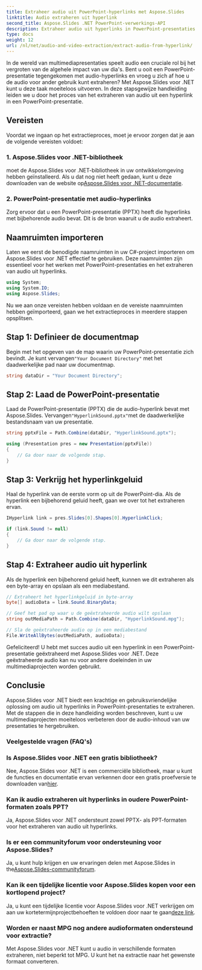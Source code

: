 ```yaml
---
title: Extraheer audio uit PowerPoint-hyperlinks met Aspose.Slides
linktitle: Audio extraheren uit hyperlink
second_title: Aspose.Slides .NET PowerPoint-verwerkings-API
description: Extraheer audio uit hyperlinks in PowerPoint-presentaties met Aspose.Slides voor .NET. Verbeter uw multimediaprojecten moeiteloos.
type: docs
weight: 12
url: /nl/net/audio-and-video-extraction/extract-audio-from-hyperlink/
---
```


In de wereld van multimediapresentaties speelt audio een cruciale rol bij het vergroten van de algehele impact van uw dia's. Bent u ooit een PowerPoint-presentatie tegengekomen met audio-hyperlinks en vroeg u zich af hoe u de audio voor ander gebruik kunt extraheren? Met Aspose.Slides voor .NET kunt u deze taak moeiteloos uitvoeren. In deze stapsgewijze handleiding leiden we u door het proces van het extraheren van audio uit een hyperlink in een PowerPoint-presentatie.

## Vereisten

Voordat we ingaan op het extractieproces, moet je ervoor zorgen dat je aan de volgende vereisten voldoet:

### 1. Aspose.Slides voor .NET-bibliotheek

 moet de Aspose.Slides voor .NET-bibliotheek in uw ontwikkelomgeving hebben geïnstalleerd. Als u dat nog niet heeft gedaan, kunt u deze downloaden van de website op[Aspose.Slides voor .NET-documentatie](https://reference.aspose.com/slides/net/).

### 2. PowerPoint-presentatie met audio-hyperlinks

Zorg ervoor dat u een PowerPoint-presentatie (PPTX) heeft die hyperlinks met bijbehorende audio bevat. Dit is de bron waaruit u de audio extraheert.

## Naamruimten importeren

Laten we eerst de benodigde naamruimten in uw C#-project importeren om Aspose.Slides voor .NET effectief te gebruiken. Deze naamruimten zijn essentieel voor het werken met PowerPoint-presentaties en het extraheren van audio uit hyperlinks.

```csharp
using System;
using System.IO;
using Aspose.Slides;
```

Nu we aan onze vereisten hebben voldaan en de vereiste naamruimten hebben geïmporteerd, gaan we het extractieproces in meerdere stappen opsplitsen.

## Stap 1: Definieer de documentmap

 Begin met het opgeven van de map waarin uw PowerPoint-presentatie zich bevindt. Je kunt vervangen`"Your Document Directory"` met het daadwerkelijke pad naar uw documentmap.

```csharp
string dataDir = "Your Document Directory";
```

## Stap 2: Laad de PowerPoint-presentatie

 Laad de PowerPoint-presentatie (PPTX) die de audio-hyperlink bevat met Aspose.Slides. Vervangen`"HyperlinkSound.pptx"`met de daadwerkelijke bestandsnaam van uw presentatie.

```csharp
string pptxFile = Path.Combine(dataDir, "HyperlinkSound.pptx");

using (Presentation pres = new Presentation(pptxFile))
{
    // Ga door naar de volgende stap.
}
```

## Stap 3: Verkrijg het hyperlinkgeluid

Haal de hyperlink van de eerste vorm op uit de PowerPoint-dia. Als de hyperlink een bijbehorend geluid heeft, gaan we over tot het extraheren ervan.

```csharp
IHyperlink link = pres.Slides[0].Shapes[0].HyperlinkClick;

if (link.Sound != null)
{
    // Ga door naar de volgende stap.
}
```

## Stap 4: Extraheer audio uit hyperlink

Als de hyperlink een bijbehorend geluid heeft, kunnen we dit extraheren als een byte-array en opslaan als een mediabestand.

```csharp
// Extraheert het hyperlinkgeluid in byte-array
byte[] audioData = link.Sound.BinaryData;

// Geef het pad op waar u de geëxtraheerde audio wilt opslaan
string outMediaPath = Path.Combine(dataDir, "HyperlinkSound.mpg");

// Sla de geëxtraheerde audio op in een mediabestand
File.WriteAllBytes(outMediaPath, audioData);
```

Gefeliciteerd! U hebt met succes audio uit een hyperlink in een PowerPoint-presentatie geëxtraheerd met Aspose.Slides voor .NET. Deze geëxtraheerde audio kan nu voor andere doeleinden in uw multimediaprojecten worden gebruikt.

## Conclusie

Aspose.Slides voor .NET biedt een krachtige en gebruiksvriendelijke oplossing om audio uit hyperlinks in PowerPoint-presentaties te extraheren. Met de stappen die in deze handleiding worden beschreven, kunt u uw multimediaprojecten moeiteloos verbeteren door de audio-inhoud van uw presentaties te hergebruiken.

### Veelgestelde vragen (FAQ's)

### Is Aspose.Slides voor .NET een gratis bibliotheek?
 Nee, Aspose.Slides voor .NET is een commerciële bibliotheek, maar u kunt de functies en documentatie ervan verkennen door een gratis proefversie te downloaden van[hier](https://releases.aspose.com/).

### Kan ik audio extraheren uit hyperlinks in oudere PowerPoint-formaten zoals PPT?
Ja, Aspose.Slides voor .NET ondersteunt zowel PPTX- als PPT-formaten voor het extraheren van audio uit hyperlinks.

### Is er een communityforum voor ondersteuning voor Aspose.Slides?
 Ja, u kunt hulp krijgen en uw ervaringen delen met Aspose.Slides in the[Aspose.Slides-communityforum](https://forum.aspose.com/).

### Kan ik een tijdelijke licentie voor Aspose.Slides kopen voor een kortlopend project?
Ja, u kunt een tijdelijke licentie voor Aspose.Slides voor .NET verkrijgen om aan uw kortetermijnprojectbehoeften te voldoen door naar te gaan[deze link](https://purchase.aspose.com/temporary-license/).

### Worden er naast MPG nog andere audioformaten ondersteund voor extractie?
Met Aspose.Slides voor .NET kunt u audio in verschillende formaten extraheren, niet beperkt tot MPG. U kunt het na extractie naar het gewenste formaat converteren.
